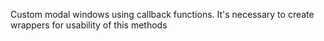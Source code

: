Custom modal windows using callback functions.
It's necessary to create wrappers for usability of this methods
